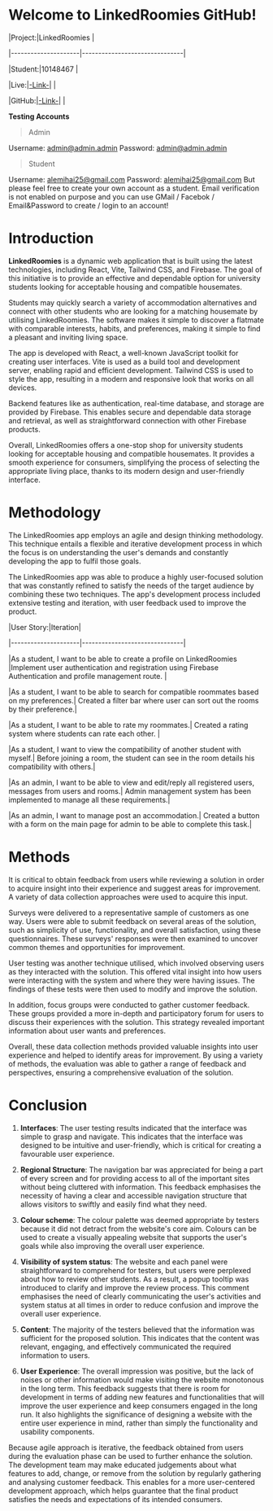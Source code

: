 
  

# Welcome to LinkedRoomies GitHub!

  

  

|Project:|LinkedRoomies |

|---------------------|-------------------------------|

|Student:|10148467 |

|Live:|[-Link-](https://linkroomie.web.app)| |

|GitHub:|[-Link-](https://github.com/mihaicc30/LinkedRoomies)| |


**Testing Accounts**

> Admin

Username: admin@admin.admin
Password: admin@admin.admin
  
  > Student

Username: alemihai25@gmail.com
Password: alemihai25@gmail.com
But please feel free to create your own account as a student. Email verification is not enabled on purpose and you can use GMail / Facebok / Email&Password to create / login to an account!

# Introduction

  

**LinkedRoomies** is a dynamic web application that is built using the latest technologies, including React, Vite, Tailwind CSS, and Firebase. The goal of this initiative is to provide an effective and dependable option for university students looking for acceptable housing and compatible housemates.

  

Students may quickly search a variety of accommodation alternatives and connect with other students who are looking for a matching housemate by utilising LinkedRoomies. The software makes it simple to discover a flatmate with comparable interests, habits, and preferences, making it simple to find a pleasant and inviting living space.

  

The app is developed with React, a well-known JavaScript toolkit for creating user interfaces. Vite is used as a build tool and development server, enabling rapid and efficient development. Tailwind CSS is used to style the app, resulting in a modern and responsive look that works on all devices.

  

Backend features like as authentication, real-time database, and storage are provided by Firebase. This enables secure and dependable data storage and retrieval, as well as straightforward connection with other Firebase products.

  

Overall, LinkedRoomies offers a one-stop shop for university students looking for acceptable housing and compatible housemates. It provides a smooth experience for consumers, simplifying the process of selecting the appropriate living place, thanks to its modern design and user-friendly interface.

  

# Methodology

  

The LinkedRoomies app employs an agile and design thinking methodology. This technique entails a flexible and iterative development process in which the focus is on understanding the user's demands and constantly developing the app to fulfil those goals.

  

The LinkedRoomies app was able to produce a highly user-focused solution that was constantly refined to satisfy the needs of the target audience by combining these two techniques. The app's development process included extensive testing and iteration, with user feedback used to improve the product.

  

|User Story:|Iteration|

|---------------------|-------------------------------|

|As a student, I want to be able to create a profile on LinkedRoomies |Implement user authentication and registration using Firebase Authentication and profile management route. |

|As a student, I want to be able to search for compatible roommates based on my preferences.| Created a filter bar where user can sort out the rooms by their preference.|

|As a student, I want to be able to rate my roommates.| Created a rating system where students can rate each other. |

|As a student, I want to view the compatibility of another student with myself.| Before joining a room, the student can see in the room details his compatibility with others.|

|As an admin, I want to be able to view and edit/reply all registered users, messages from users and rooms.| Admin management system has been implemented to manage all these requirements.|

|As an admin, I want to manage post an accommodation.| Created a button with a form on the main page for admin to be able to complete this task.|

  

# Methods

  

It is critical to obtain feedback from users while reviewing a solution in order to acquire insight into their experience and suggest areas for improvement. A variety of data collection approaches were used to acquire this input.

  

Surveys were delivered to a representative sample of customers as one way. Users were able to submit feedback on several areas of the solution, such as simplicity of use, functionality, and overall satisfaction, using these questionnaires. These surveys' responses were then examined to uncover common themes and opportunities for improvement.

  

User testing was another technique utilised, which involved observing users as they interacted with the solution. This offered vital insight into how users were interacting with the system and where they were having issues. The findings of these tests were then used to modify and improve the solution.

  

In addition, focus groups were conducted to gather customer feedback. These groups provided a more in-depth and participatory forum for users to discuss their experiences with the solution. This strategy revealed important information about user wants and preferences.

  

Overall, these data collection methods provided valuable insights into user experience and helped to identify areas for improvement. By using a variety of methods, the evaluation was able to gather a range of feedback and perspectives, ensuring a comprehensive evaluation of the solution.

  

# Conclusion

  

1.  **Interfaces**: The user testing results indicated that the interface was simple to grasp and navigate. This indicates that the interface was designed to be intuitive and user-friendly, which is critical for creating a favourable user experience.

  

2.  **Regional Structure**: The navigation bar was appreciated for being a part of every screen and for providing access to all of the important sites without being cluttered with information. This feedback emphasises the necessity of having a clear and accessible navigation structure that allows visitors to swiftly and easily find what they need.

  

3.  **Colour scheme**: The colour palette was deemed appropriate by testers because it did not detract from the website's core aim. Colours can be used to create a visually appealing website that supports the user's goals while also improving the overall user experience.

  

4.  **Visibility of system status**: The website and each panel were straightforward to comprehend for testers, but users were perplexed about how to review other students. As a result, a popup tooltip was introduced to clarify and improve the review process. This comment emphasises the need of clearly communicating the user's activities and system status at all times in order to reduce confusion and improve the overall user experience.

  

5.  **Content**: The majority of the testers believed that the information was sufficient for the proposed solution. This indicates that the content was relevant, engaging, and effectively communicated the required information to users.

  

6.  **User Experience**: The overall impression was positive, but the lack of noises or other information would make visiting the website monotonous in the long term. This feedback suggests that there is room for development in terms of adding new features and functionalities that will improve the user experience and keep consumers engaged in the long run. It also highlights the significance of designing a website with the entire user experience in mind, rather than simply the functionality and usability components.

  
  

Because agile approach is iterative, the feedback obtained from users during the evaluation phase can be used to further enhance the solution. The development team may make educated judgements about what features to add, change, or remove from the solution by regularly gathering and analysing customer feedback. This enables for a more user-centered development approach, which helps guarantee that the final product satisfies the needs and expectations of its intended consumers.